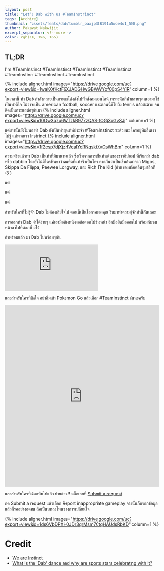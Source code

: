```yaml
---
layout: post
title: "Let’s Dab with us #TeamInstrinct"
tags: [Archive]
thumbnail: "assets/feats/dab/tumblr_oaxjp3tB191u5woe4o1_500.png"
author: Pakawat Nakwijit
excerpt_separator: <!--more-->
color: rgb(19, 196, 165)
---
```


## TL;DR
I'm 
<span class="tag-en">#TeamInstinct</span> <span class="tag-en">#TeamInstinct</span> <span class="tag-en">#TeamInstinct</span> <span class="tag-en">#TeamInstinct</span> <span class="tag-en">#TeamInstinct</span> <span class="tag-en">#TeamInstinct</span> <span class="tag-en">#TeamInstinct</span>

<!--more-->

{% include aligner.html images="https://drive.google.com/uc?export=view&id=1waK0fKctF9XJADGHwGBWWYxf00pS4YiR" column=1 %}

ในเวลานี้ ท่า Dab กำลังกลายเป็นกระแสโด่งดังไปทั่วสังคมออนไลน์ เพราะนักกีฬาหลายๆคนเอามาใช้เป็นท่าดีใจ ไม่ว่าจะเป็น american football, soccer และตอนนี้ก็ไปถึง tennis แล้วซะด้วย จนติดเป็นกระแสต่อๆกันมา
{% include aligner.html images="https://drive.google.com/uc?export=view&id=10Ow3qzu6WTzkB977zQAS-fOGj3oGvSJj" column=1 %}

แต่เท่านั้นยังไม่พอ ท่า Dab ยังเป็นท่าสุดเท่ห์ประจำ #TeamInstinct ซะด้วยนะ ใครอยู่ทีมอื่นเราไม่รู้ แต่พวกเรา Instrinct
{% include aligner.html images="https://drive.google.com/uc?export=view&id=1f2esp7djXjzHVeaIYcRNqsktXvOsWhBm" column=1 %}

ความจริงแล้วท่า Dab เป็นท่าที่มีมานานแล้ว ซึ่งเริ่มจากการเป็นท่าเต้นของชาวฮิปฮอป ที่เรียกว่า dab หรือ dabbin โดยยังไม่มีใครฟันธงว่าคนคิดที่แท้จริงเป็นใคร คาดกันว่าเป็นเริ่มต้นมาจาก Migos, Skippa Da Flippa, Peewee Longway, และ Rich The Kid (อ่านของบล๊อคอื่นๆมาอีกที :3 )

แต่

แต่

แต่

สำหรับใครที่ไม่รู้จัก Dab ไม่ต้องเสียใจไป ตอนนี้เป็นโอกาศของคุณ รีบมาทำความรู้จักท่านี้กันเถอะ

การออกท่า Dab ทำได้ง่ายๆ แค่เอามือข้างหนึ่งงอข้อศอกไปข้างหน้า อีกมือยืดมือออกไป พร้อมกับซบหน้าลงไปที่ศอกที่งอไว้

ถ้าพร้อมแล้ว มา Dab ไปพร้อมๆกัน

<div class="video-container">
    <iframe class="video" src="https://www.youtube.com/embed/AXQvMDfDg1U" frameborder="0" scrolling="no" webkitAllowFullScreen mozallowfullscreen allowFullScreen></iframe>
</div>

และสำหรับใครที่ติดใจ อย่าลืมเข้า Pokemon Go แล้วเลือก #TeamInstinct กันนะครับ

<iframe src="https://www.facebook.com/plugins/post.php?href=https%3A%2F%2Fwww.facebook.com%2FLuxSmash%2Fphotos%2Fa.506358299420185%2F1101081166614559%2F&width=500&show_text=true&appId=1537060266520385&height=589" width="500" height="589" style="border:none;overflow:hidden" scrolling="no" frameborder="0" allowfullscreen="true" allow="autoplay; clipboard-write; encrypted-media; picture-in-picture; web-share"></iframe>

และสำหรับใครที่เลือกทีมไปแล้ว ย้ายด่วน!! คลิ๊กเลยที่
[Submit a request](https://support.pokemongo.nianticlabs.com/hc/en-us)

กด Submit a request แล้วเลือก Report inappropriate gameplay จากนั้นก็กรอกข้อมูล แล้วก็รออย่างอดทน ถือเป็นบทลงโทษของการเปลี่ยนใจ

{% include aligner.html images="https://drive.google.com/uc?export=view&id=1ds6VbDPXH0JDr3qrMsm7CtqHAUdsRbKD" column=1 %}

# Credit

* [We are Instinct](http://chishionrnr.tumblr.com/post/148214468315/truly-inspiring)
* [What is the 'Dab' dance and why are sports stars celebrating with it?](http://www.telegraph.co.uk/football/2016/03/01/what-is-the-dab-dance-and-why-are-sports-stars-celebrating-with/)
